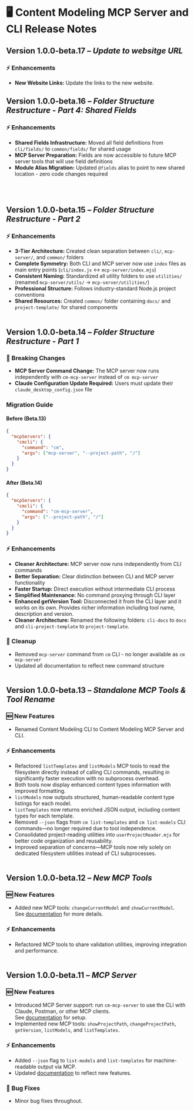 # 🖥️ Content Modeling MCP Server and CLI Release Notes

## Version 1.0.0-beta.17 – *Update to websitge URL*
### ⚡ Enhancements
- **New Website Links:** Update the links to the new website.

## Version 1.0.0-beta.16 – *Folder Structure Restructure - Part 4: Shared Fields*
### ⚡ Enhancements
- **Shared Fields Infrastructure:** Moved all field definitions from `cli/fields/` to `common/fields/` for shared usage
- **MCP Server Preparation:** Fields are now accessible to future MCP server tools that will use field definitions
- **Module Alias Migration:** Updated `@fields` alias to point to new shared location - zero code changes required

<br><br>

## Version 1.0.0-beta.15 – *Folder Structure Restructure - Part 2*
### ⚡ Enhancements
- **3-Tier Architecture:** Created clean separation between `cli/`, `mcp-server/`, and `common/` folders
- **Complete Symmetry:** Both CLI and MCP server now use `index` files as main entry points (`cli/index.js` ↔ `mcp-server/index.mjs`)
- **Consistent Naming:** Standardized all utility folders to use `utilities/` (renamed `mcp-server/utils/` → `mcp-server/utilities/`)
- **Professional Structure:** Follows industry-standard Node.js project conventions
- **Shared Resources:** Created `common/` folder containing `docs/` and `project-template/` for shared components
<br><br>

## Version 1.0.0-beta.14 – *Folder Structure Restructure - Part 1*
### 🚨 Breaking Changes
- **MCP Server Command Change:** The MCP server now runs independently with `cm-mcp-server` instead of `cm mcp-server`
- **Claude Configuration Update Required:** Users must update their `claude_desktop_config.json` file

### Migration Guide

#### Before (Beta.13)
```json
{
  "mcpServers": {
    "cmcli": {
      "command": "cm",
      "args": ["mcp-server", "--project-path", "/"]
    }
  }
}
```

#### After (Beta.14) 
```json
{
  "mcpServers": {
    "cmcli": {
      "command": "cm-mcp-server",
      "args": ["--project-path", "/"]
    }
  }
}
```

### ⚡ Enhancements
- **Cleaner Architecture:** MCP server now runs independently from CLI commands
- **Better Separation:** Clear distinction between CLI and MCP server functionality  
- **Faster Startup:** Direct execution without intermediate CLI process
- **Simplified Maintenance:** No command proxying through CLI layer
- **Enhanced getVersion Tool:** Disconnected it from the CLI layer and it works on its own.  Provides richer information including tool name, description and version.
- **Cleaner Architecture:** Renamed the following folders: `cli-docs` to `docs` and `cli-project-template` to `project-template`.

### 🧹 Cleanup
- Removed `mcp-server` command from `cm` CLI - no longer available as `cm mcp-server`
- Updated all documentation to reflect new command structure
<br><br>

## Version 1.0.0-beta.13 – *Standalone MCP Tools & Tool Rename*

### 🆕 New Features
- Renamed Content Modeling CLI to Content Modeling MCP Server and CLI.

### ⚡ Enhancements  
- Refactored `listTemplates` and `listModels` MCP tools to read the filesystem directly instead of calling CLI commands, resulting in significantly faster execution with no subprocess overhead.  
- Both tools now display enhanced content types information with improved formatting.  
- `listModels` now outputs structured, human-readable content type listings for each model.  
- `listTemplates` now returns enriched JSON output, including content types for each template.  
- Removed `--json` flags from `cm list-templates` and `cm list-models` CLI commands—no longer required due to tool independence.  
- Consolidated project-reading utilities into `userProjectReader.mjs` for better code organization and reusability.  
- Improved separation of concerns—MCP tools now rely solely on dedicated filesystem utilities instead of CLI subprocesses.
<br><br>

## Version 1.0.0-beta.12 – *New MCP Tools*
### 🆕 New Features  
- Added new MCP tools: `changeCurrentModel` and `showCurrentModel`.  
  See [documentation](./tutorials/mcp-server-claude-setup/README.md) for more details.

### ⚡ Enhancements
- Refactored MCP tools to share validation utilities, improving integration and performance.
<br><br>

## Version 1.0.0-beta.11 – *MCP Server*
### 🆕 New Features
- Introduced MCP Server support: run `cm-mcp-server` to use the CLI with Claude, Postman, or other MCP clients.  
  See [documentation](./tutorials/mcp-server-claude-setup/README.md) for setup.  
- Implemented new MCP tools: `showProjectPath`, `changeProjectPath`, `getVersion`, `listModels`, and `listTemplates`.

### ⚡ Enhancements
- Added `--json` flag to `list-models` and `list-templates` for machine-readable output via MCP.  
- Updated [documentation](./README.md) to reflect new features.

### 🐞 Bug Fixes
- Minor bug fixes throughout.